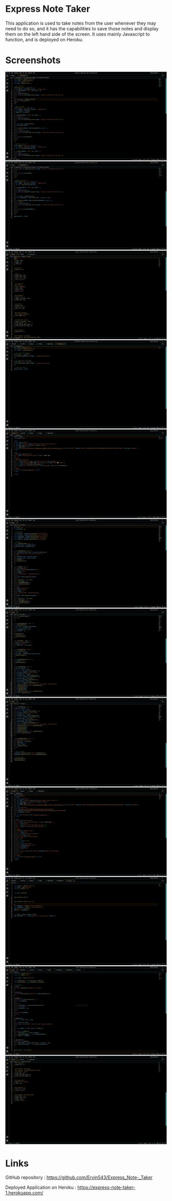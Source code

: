 # Express Note Taker

This application is used to take notes from the user whenever they may need to do so, and it has the capabilities to save those notes and display them on the left hand side of the screen. It uses mainly Javascript to function, and is deployed on Heroku.

# Screenshots
![This Is the](images/Api-Routes-1.PNG)
![This Is the](images/Api-Routes-2.PNG)
![This Is the](images/CSS-1.PNG)
![This Is the](images/Html-routes.PNG)
![This Is the](images/Index-html.PNG)
![This Is the](images/Index-js-1.PNG)
![This Is the](images/Index-js-2.PNG)
![This Is the](images/Index-js-3.PNG)
![This Is the](images/Notes-html.PNG)
![This Is the](images/Server-js.PNG)
![This Is the](images/Store-js.PNG)
![This Is the](images/Style-2.PNG)

# Links

GitHub repository : https://github.com/Ervin543/Express_Note-_Taker

Deployed Application on Heroku : https://express-note-taker-1.herokuapp.com/
